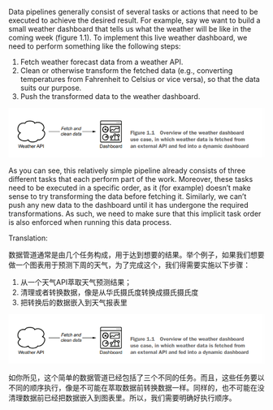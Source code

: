 Data pipelines generally consist of several tasks or actions that need to be executed to achieve the desired result. For example, say we want to build a small weather dashboard that tells us what the weather will be like in the coming week (figure 1.1). To implement this live weather dashboard, we need to perform something like the following steps:

1. Fetch weather forecast data from a weather API.
2. Clean or otherwise transform the fetched data (e.g., converting temperatures from Fahrenheit to Celsius or vice versa), so that the data suits our purpose.
3. Push the transformed data to the weather dashboard.

![image](https://github.com/jacquiwuc/Data_Piplelines_with_Apache_Airflow_CN_Edition/blob/main/Part1/Meet_Apache_Airflow/Introducing_data_Pipelines/1.1.png)

As you can see, this relatively simple pipeline already consists of three different tasks that each perform part of the work. Moreover, these tasks need to be executed in a specific order, as it (for example) doesn’t make sense to try transforming the data before fetching it. Similarly, we can’t push any new data to the dashboard until it has undergone the required transformations. As such, we need to make sure that this implicit task order is also enforced when running this data process.



Translation:

数据管道通常是由几个任务构成，用于达到想要的结果。举个例子，如果我们想要做一个图表用于预测下周的天气，为了完成这个，我们得需要实施以下步骤：

1. 从一个天气API萃取天气预测结果；
2. 清理或者转换数据，像是从华氏摄氏度转换成摄氏摄氏度
3. 把转换后的数据嵌入到天气报表里


![image](https://github.com/jacquiwuc/Data_Piplelines_with_Apache_Airflow_CN_Edition/blob/main/Part1/Meet_Apache_Airflow/Introducing_data_Pipelines/1.1.png)

如你所见，这个简单的数据管道已经包括了三个不同的任务。而且，这些任务要以不同的顺序执行，像是不可能在萃取数据前转换数据一样。同样的，也不可能在没清理数据前已经把数据嵌入到图表里。所以，我们需要明确好执行顺序。
